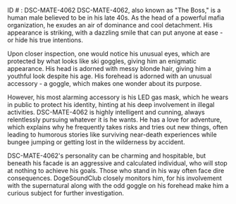 ID # : DSC-MATE-4062
DSC-MATE-4062, also known as "The Boss," is a human male believed to be in his late 40s. As the head of a powerful mafia organization, he exudes an air of dominance and cool detachment. His appearance is striking, with a dazzling smile that can put anyone at ease - or hide his true intentions. 

Upon closer inspection, one would notice his unusual eyes, which are protected by what looks like ski goggles, giving him an enigmatic appearance. His head is adorned with messy blonde hair, giving him a youthful look despite his age. His forehead is adorned with an unusual accessory - a goggle, which makes one wonder about its purpose.

However, his most alarming accessory is his LED gas mask, which he wears in public to protect his identity, hinting at his deep involvement in illegal activities. DSC-MATE-4062 is highly intelligent and cunning, always relentlessly pursuing whatever it is he wants. He has a love for adventure, which explains why he frequently takes risks and tries out new things, often leading to humorous stories like surviving near-death experiences while bungee jumping or getting lost in the wilderness by accident. 

DSC-MATE-4062's personality can be charming and hospitable, but beneath his facade is an aggressive and calculated individual, who will stop at nothing to achieve his goals. Those who stand in his way often face dire consequences. DogeSoundClub closely monitors him, for his involvement with the supernatural along with the odd goggle on his forehead make him a curious subject for further investigation.